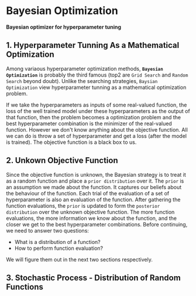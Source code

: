 # Bayesian Optimization
**Bayesian optimizer for hyperparameter tuning**

## 1. Hyperparameter Tunning As a Mathematical Optimization
Among variaous hyperparameter optimization methods, **`Bayesian Optimization`** is probably the third famous (top2 are `Grid Search` and `Random Search` beyond doubt). Unlike the searching strategies, `Baysian Optimization` view hyperparameter tunning as a mathematical optimization problem. 

If we take the hyperparameters as inputs of some real-valued function, the loss of the well trained model under these hyperparameters as the output of that function, then the problem becomes a optimization problem and the best hyperparameter combination is the minimizer of the real-valued function. However we don't know anything about the objective function. All we can do is throw a set of hyperparameter and get a loss (after the model is trained). The objective function is a black box to us.

## 2. Unkown Objective Function
Since the objective function is unknown, the Bayesian strategy is to treat it as a random function and place a `prior distribution` over it. The `prior` is an assumption we made about the function. It captures our beliefs about the behaviour of the function. Each trial of the evaluation of a set of hyperparameter is also an evaluation of the function. After gathering the function evaluations, the `prior` is updated to form the `posterior distribution` over the unknown objective function. The more function evaluations, the more information we know about the function, and the closer we get to the best hyperparameter combinations. Before continuing, we need to answer two questions:

* What is a distribution of a function?  
* How to perform function evaluation?

We will figure them out in the next two sections respectively.

## 3. Stochastic Process - Distribution of Random Functions